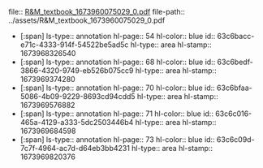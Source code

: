 file:: [R&M_textbook_1673960075029_0.pdf](../assets/R&M_textbook_1673960075029_0.pdf)
file-path:: ../assets/R&M_textbook_1673960075029_0.pdf

- [:span]
  ls-type:: annotation
  hl-page:: 54
  hl-color:: blue
  id:: 63c6bacc-e71c-4333-914f-54522be5ad5c
  hl-type:: area
  hl-stamp:: 1673968326540
- [:span]
  ls-type:: annotation
  hl-page:: 68
  hl-color:: blue
  id:: 63c6bedf-3866-4320-9749-eb526b075cc9
  hl-type:: area
  hl-stamp:: 1673969374280
- [:span]
  ls-type:: annotation
  hl-page:: 70
  hl-color:: blue
  id:: 63c6bfaa-5086-4b09-9229-8693cd94cdd5
  hl-type:: area
  hl-stamp:: 1673969576882
- [:span]
  ls-type:: annotation
  hl-page:: 71
  hl-color:: blue
  id:: 63c6c016-465a-4129-a333-5dc2503446b4
  hl-type:: area
  hl-stamp:: 1673969684598
- [:span]
  ls-type:: annotation
  hl-page:: 73
  hl-color:: blue
  id:: 63c6c09d-7c7f-4964-ac7d-d64eb3bb4231
  hl-type:: area
  hl-stamp:: 1673969820376